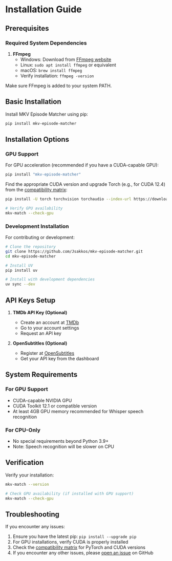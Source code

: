 # Installation Guide

## Prerequisites

### Required System Dependencies

1. **FFmpeg**
   - Windows: Download from [FFmpeg website](https://ffmpeg.org/download.html)
   - Linux: `sudo apt install ffmpeg` or equivalent
   - macOS: `brew install ffmpeg`
   - Verify installation: `ffmpeg -version`

Make sure FFmpeg is added to your system PATH.

## Basic Installation

Install MKV Episode Matcher using pip:

```bash
pip install mkv-episode-matcher
```

## Installation Options

### GPU Support

For GPU acceleration (recommended if you have a CUDA-capable GPU):

```bash
pip install "mkv-episode-matcher"
```
Find the appropriate CUDA version and upgrade Torch (e.g., for CUDA 12.4) from the [compatibility matrix](https://pytorch.org/get-started/locally/):
```bash
pip install -U torch torchvision torchaudio --index-url https://download.pytorch.org/whl/cu124

# Verify GPU availability
mkv-match --check-gpu
```

### Development Installation

For contributing or development:

```bash
# Clone the repository
git clone https://github.com/Jsakkos/mkv-episode-matcher.git
cd mkv-episode-matcher

# Install UV
pip install uv

# Install with development dependencies
uv sync --dev
```

## API Keys Setup

1. **TMDb API Key (Optional)**
    - Create an account at [TMDb](https://www.themoviedb.org/)
    - Go to your account settings
    - Request an API key

2. **OpenSubtitles (Optional)**
    - Register at [OpenSubtitles](https://www.opensubtitles.com/)
    - Get your API key from the dashboard

## System Requirements

### For GPU Support
- CUDA-capable NVIDIA GPU
- CUDA Toolkit 12.1 or compatible version
- At least 4GB GPU memory recommended for Whisper speech recognition

### For CPU-Only
- No special requirements beyond Python 3.9+
- Note: Speech recognition will be slower on CPU

## Verification

Verify your installation:

```bash
mkv-match --version

# Check GPU availability (if installed with GPU support)
mkv-match --check-gpu
```

## Troubleshooting

If you encounter any issues:

1. Ensure you have the latest pip: `pip install --upgrade pip`
2. For GPU installations, verify CUDA is properly installed
3. Check the [compatibility matrix](https://pytorch.org/get-started/locally/) for PyTorch and CUDA versions
4. If you encounter any other issues, please [open an issue](https://github.com/Jsakkos/mkv-episode-matcher/issues) on GitHub
